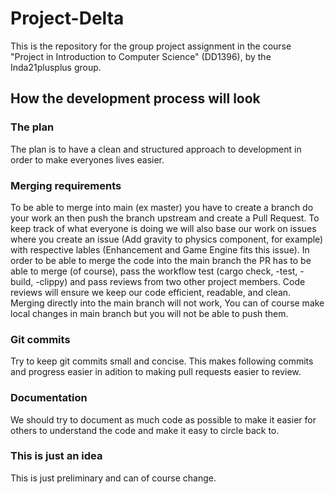 # Project-Delta
This is the repository for the group project assignment in the course "Project in Introduction to Computer Science" (DD1396), by the Inda21plusplus group.

## How the development process will look
### The plan
The plan is to have a clean and structured approach to development in order to make everyones lives easier. 
### Merging requirements
To be able to merge into main (ex master) you have to create a branch do your work an then push the branch upstream and create a Pull Request. To keep track of what everyone is doing we will also base our work on issues where you create an issue (Add gravity to physics component, for example) with respective lables (Enhancement and Game Engine fits this issue). In order to be able to merge the code into the main branch the PR has to be able to merge (of course), pass the workflow test (cargo check, -test, -build, -clippy) and pass reviews from two other project members. Code reviews will ensure we keep our code efficient, readable, and clean. Merging directly into the main branch will not work, You can of course make local changes in main branch but you will not be able to push them.
### Git commits
Try to keep git commits small and concise. This makes following commits and progress easier in adition to making pull requests easier to review.
### Documentation
We should try to document as much code as possible to make it easier for others to understand the code and make it easy to circle back to.
### This is just an idea
This is just preliminary and can of course change.
